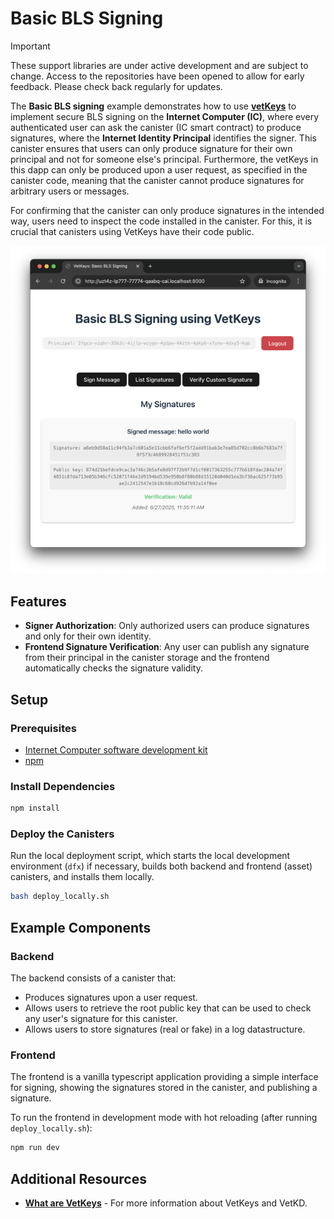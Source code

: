 # Basic BLS Signing

> [!IMPORTANT]  
> These support libraries are under active development and are subject to change. Access to the repositories have been opened to allow for early feedback. Please check back regularly for updates.

The **Basic BLS signing** example demonstrates how to use **[vetKeys](https://internetcomputer.org/docs/building-apps/network-features/encryption/vetkeys)** to implement secure BLS signing on the **Internet Computer (IC)**, where every authenticated user can ask the canister (IC smart contract) to produce signatures, where the **Internet Identity Principal** identifies the signer. This canister ensures that users can only produce signature for their own principal and not for someone else's principal. Furthermore, the vetKeys in this dapp can only be produced upon a user request, as specified in the canister code, meaning that the canister cannot produce signatures for arbitrary users or messages.

For confirming that the canister can only produce signatures in the intended way, users need to inspect the code installed in the canister. For this, it is crucial that canisters using VetKeys have their code public.

![UI Screenshot](ui_screenshot.png)

## Features

- **Signer Authorization**: Only authorized users can produce signatures and only for their own identity.
- **Frontend Signature Verification**: Any user can publish any signature from their principal in the canister storage and the frontend automatically checks the signature validity.

## Setup

### Prerequisites

- [Internet Computer software development kit](https://internetcomputer.org/docs/building-apps/getting-started/install)
- [npm](https://www.npmjs.com/package/npm)

### Install Dependencies

```bash
npm install
```

### Deploy the Canisters

Run the local deployment script, which starts the local development environment (`dfx`) if necessary, builds both backend and frontend (asset) canisters, and installs them locally.
```bash
bash deploy_locally.sh
```

## Example Components

### Backend

The backend consists of a canister that:
* Produces signatures upon a user request.
* Allows users to retrieve the root public key that can be used to check any user's signature for this canister.
* Allows users to store signatures (real or fake) in a log datastructure.

### Frontend

The frontend is a vanilla typescript application providing a simple interface for signing, showing the signatures stored in the canister, and publishing a signature.

To run the frontend in development mode with hot reloading (after running `deploy_locally.sh`):

```bash
npm run dev
```

## Additional Resources

- **[What are VetKeys](https://internetcomputer.org/docs/building-apps/network-features/encryption/vetkeys)** - For more information about VetKeys and VetKD.
